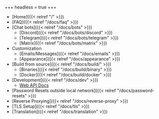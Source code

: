 +++
headless = true
+++

- [Home]({{< relref "/" >}})
- [FAQ]({{< relref "/docs/faq" >}})
- [Chat bots]({{< relref "/docs/bots" >}})
  - [Discord]({{< relref "/docs/bots/discord" >}})
  - [Telegram]({{< relref "/docs/bots/telegram" >}})
  - [Matrix]({{< relref "/docs/bots/matrix" >}})
- Customization
  - [Emails/Messages]({{< relref "/docs/emails" >}})
  - [Appearance]({{< relref "/docs/appearance" >}})
- [Build from source]({{< relref "/docs/build/" >}})
  - [Binaries]({{< relref "/docs/build/binary" >}})
  - [Docker]({{< relref "/docs/build/docker" >}})
- [Development]({{< relref "/docs/dev" >}})
  - [Web API Docs](https:/api.jfa-go.com)
- [Password Resets outside local network]({{< relref "/docs/password-resets" >}})
- [Reverse Proxying]({{< relref "/docs/reverse-proxy" >}})
- [TLS Setup]({{< relref "/docs/tls" >}})
- [Translation]({{< relref "/docs/translation" >}})

